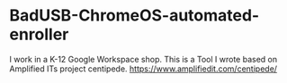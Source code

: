# BadUSB-ChromeOS-automated-enroller
I work in a K-12 Google Workspace shop. This is a Tool I wrote based on Amplified ITs project centipede. https://www.amplifiedit.com/centipede/
